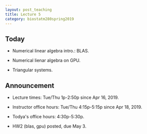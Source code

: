 ```yaml
---
layout: post_teaching
title: Lecture 5
category: biostatm280spring2019
---
```


## Today

* Numerical linear algebra intro.: BLAS.

* Numerical lienar algebra on GPU.

* Triangular systems.

## Announcement

* Lecture times: Tue/Thu 1p-2:50p since Apr 16, 2019.

* Instructor office hours: Tue/Thu 4:15p-5:15p since Apr 18, 2019.

* Todya's office hours: 4:30p-5:30p.

* HW2 (blas, gpu) posted, due May 3.



